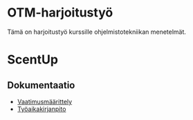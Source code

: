 # OTM-harjoitustyö

Tämä on harjoitustyö kurssille ohjelmistotekniikan menetelmät.


# ScentUp

## Dokumentaatio

* [Vaatimusmäärittely](https://github.com/apndx/otm-harjoitustyo/blob/master/dokumentointi/vaatimusmaarittely.md)
* [Työaikakirjanpito](https://github.com/apndx/otm-harjoitustyo/blob/master/dokumentointi/tuntikirjanpito.md)







